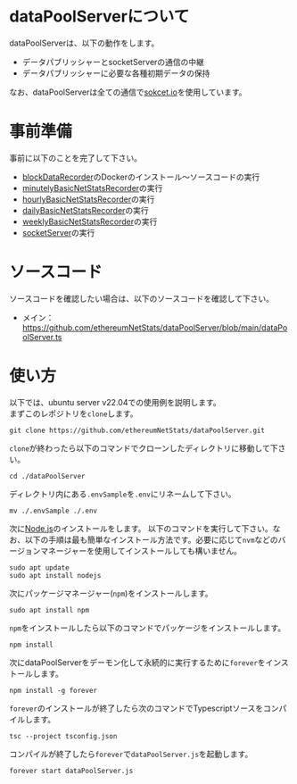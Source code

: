 # dataPoolServerについて

dataPoolServerは、以下の動作をします。
- データパブリッシャーとsocketServerの通信の中継
- データパブリッシャーに必要な各種初期データの保持

なお、dataPoolServerは全ての通信で[sokcet.io](https://socket.io/)を使用しています。  

# 事前準備
事前に以下のことを完了して下さい。
- [blockDataRecorder](https://github.com/ethereumNetStats/blockDataRecorder)のDockerのインストール〜ソースコードの実行
- [minutelyBasicNetStatsRecorder](https://github.com/ethereumNetStats/minutelyBasicNetStatsRecorder)の実行
- [hourlyBasicNetStatsRecorder](https://github.com/ethereumNetStats/hourlyBasicNetStatsRecorder)の実行
- [dailyBasicNetStatsRecorder](https://github.com/ethereumNetStats/dailyBasicNetStatsRecorder)の実行
- [weeklyBasicNetStatsRecorder](https://github.com/ethereumNetStats/weeklyBasicNetStatsRecorder)の実行
- [socketServer](https://github.com/ethereumNetStats/socketServer)の実行  

# ソースコード
ソースコードを確認したい場合は、以下のソースコードを確認して下さい。
- メイン：https://github.com/ethereumNetStats/dataPoolServer/blob/main/dataPoolServer.ts

# 使い方
以下では、ubuntu server v22.04での使用例を説明します。  
まずこのレポジトリを`clone`します。
```shell
git clone https://github.com/ethereumNetStats/dataPoolServer.git
```
`clone`が終わったら以下のコマンドでクローンしたディレクトリに移動して下さい。
```shell
cd ./dataPoolServer
```
ディレクトリ内にある`.envSample`を`.env`にリネームして下さい。
```shell
mv ./.envSample ./.env
```
次に[Node.js](https://nodejs.org/ja/)のインストールをします。
以下のコマンドを実行して下さい。なお、以下の手順は最も簡単なインストール方法です。必要に応じて`nvm`などのバージョンマネージャーを使用してインストールしても構いません。
```shell
sudo apt update
sudo apt install nodejs
```
次にパッケージマネージャー(`npm`)をインストールします。
```shell
sudo apt install npm
```
`npm`をインストールしたら以下のコマンドでパッケージをインストールします。
```shell
npm install
```
次にdataPoolServerをデーモン化して永続的に実行するために`forever`をインストールします。
```shell
npm install -g forever
```
`forever`のインストールが終了したら次のコマンドでTypescriptソースをコンパイルします。
```shell
tsc --project tsconfig.json
```
コンパイルが終了したら`forever`で`dataPoolServer.js`を起動します。
```shell
forever start dataPoolServer.js
```
